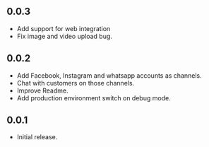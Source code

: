 ## 0.0.3
- Add support for web integration
- Fix image and video upload bug.

## 0.0.2

- Add Facebook, Instagram and whatsapp accounts as channels.
- Chat with customers on those channels.
- Improve Readme.
- Add production environment switch on debug mode.

## 0.0.1
- Initial release.